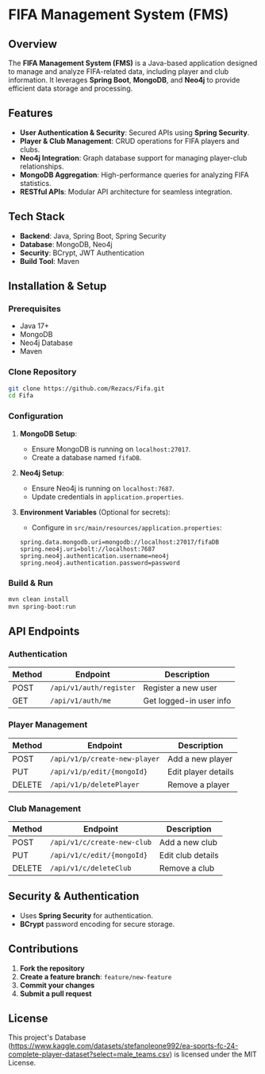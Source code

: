 
# FIFA Management System (FMS)

## Overview
The **FIFA Management System (FMS)** is a Java-based application designed to manage and analyze FIFA-related data, including player and club information. It leverages **Spring Boot**, **MongoDB**, and **Neo4j** to provide efficient data storage and processing.

## Features
- **User Authentication & Security**: Secured APIs using **Spring Security**.
- **Player & Club Management**: CRUD operations for FIFA players and clubs.
- **Neo4j Integration**: Graph database support for managing player-club relationships.
- **MongoDB Aggregation**: High-performance queries for analyzing FIFA statistics.
- **RESTful APIs**: Modular API architecture for seamless integration.

## Tech Stack
- **Backend**: Java, Spring Boot, Spring Security
- **Database**: MongoDB, Neo4j
- **Security**: BCrypt, JWT Authentication
- **Build Tool**: Maven

## Installation & Setup
### Prerequisites
- Java 17+
- MongoDB
- Neo4j Database
- Maven

### Clone Repository
```sh
git clone https://github.com/Rezacs/Fifa.git
cd Fifa
```

### Configuration
1. **MongoDB Setup**:
   - Ensure MongoDB is running on `localhost:27017`.
   - Create a database named `fifaDB`.
   
2. **Neo4j Setup**:
   - Ensure Neo4j is running on `localhost:7687`.
   - Update credentials in `application.properties`.
   
3. **Environment Variables** (Optional for secrets):
   - Configure in `src/main/resources/application.properties`:
   ```properties
   spring.data.mongodb.uri=mongodb://localhost:27017/fifaDB
   spring.neo4j.uri=bolt://localhost:7687
   spring.neo4j.authentication.username=neo4j
   spring.neo4j.authentication.password=password
   ```

### Build & Run
```sh
mvn clean install
mvn spring-boot:run
```

## API Endpoints
### Authentication
| Method | Endpoint          | Description            |
|--------|------------------|------------------------|
| POST   | `/api/v1/auth/register` | Register a new user |
| GET    | `/api/v1/auth/me` | Get logged-in user info |

### Player Management
| Method | Endpoint          | Description            |
|--------|------------------|------------------------|
| POST   | `/api/v1/p/create-new-player` | Add a new player |
| PUT    | `/api/v1/p/edit/{mongoId}` | Edit player details |
| DELETE | `/api/v1/p/deletePlayer` | Remove a player |

### Club Management
| Method | Endpoint          | Description            |
|--------|------------------|------------------------|
| POST   | `/api/v1/c/create-new-club` | Add a new club |
| PUT    | `/api/v1/c/edit/{mongoId}` | Edit club details |
| DELETE | `/api/v1/c/deleteClub` | Remove a club |

## Security & Authentication
- Uses **Spring Security** for authentication.
- **BCrypt** password encoding for secure storage.

## Contributions
1. **Fork the repository**
2. **Create a feature branch**: `feature/new-feature`
3. **Commit your changes**
4. **Submit a pull request**

## License
This project's Database (https://www.kaggle.com/datasets/stefanoleone992/ea-sports-fc-24-complete-player-dataset?select=male_teams.csv) is licensed under the MIT License.

